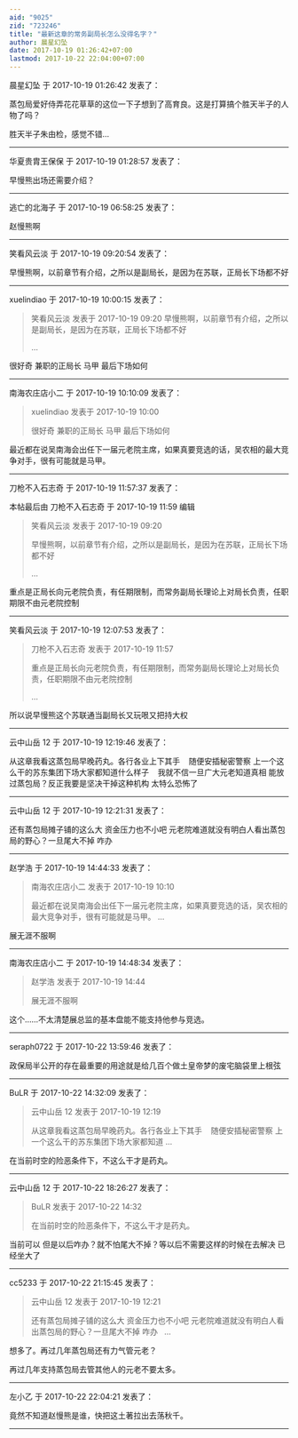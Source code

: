 ```yaml
---
aid: "9025"
zid: "723246"
title: "最新这章的常务副局长怎么没得名字？"
author: 晨星幻坠
date: 2017-10-19 01:26:42+07:00
lastmod: 2017-10-22 22:04:00+07:00
---
```


晨星幻坠 于 2017-10-19 01:26:42 发表了：

蒸包局爱好侍弄花花草草的这位一下子想到了高育良。这是打算搞个胜天半子的人物了吗？

胜天半子朱由检，感觉不错…

---

华夏贵胄王保保 于 2017-10-19 01:28:57 发表了：

早慢熊出场还需要介绍？

---

逃亡的北海子 于 2017-10-19 06:58:25 发表了：

赵慢熊啊

---

笑看风云淡 于 2017-10-19 09:20:54 发表了：

早慢熊啊，以前章节有介绍，之所以是副局长，是因为在苏联，正局长下场都不好

---

xuelindiao 于 2017-10-19 10:00:15 发表了：

> 笑看风云淡 发表于 2017-10-19 09:20 早慢熊啊，以前章节有介绍，之所以是副局长，是因为在苏联，正局长下场都不好
>
> ...

很好奇 兼职的正局长 马甲 最后下场如何

---

南海农庄店小二 于 2017-10-19 10:10:09 发表了：

> xuelindiao 发表于 2017-10-19 10:00
>
> 很好奇 兼职的正局长 马甲 最后下场如何

最近都在说吴南海会出任下一届元老院主席，如果真要竞选的话，吴农相的最大竞争对手，很有可能就是马甲。

---

刀枪不入石志奇 于 2017-10-19 11:57:37 发表了：

本帖最后由 刀枪不入石志奇 于 2017-10-19 11:59 编辑

> 笑看风云淡 发表于 2017-10-19 09:20
>
> 早慢熊啊，以前章节有介绍，之所以是副局长，是因为在苏联，正局长下场都不好
>
> ...

重点是正局长向元老院负责，有任期限制，而常务副局长理论上对局长负责，任职期限不由元老院控制

---

笑看风云淡 于 2017-10-19 12:07:53 发表了：

> 刀枪不入石志奇 发表于 2017-10-19 11:57
>
> 重点是正局长向元老院负责，有任期限制，而常务副局长理论上对局长负责，任职期限不由元老院控制
>
> ...

所以说早慢熊这个苏联通当副局长又玩哏又把持大权

---

云中山岳 12 于 2017-10-19 12:19:46 发表了：

从这章我看这蒸包局早晚药丸。各行各业上下其手    随便安插秘密警察 上一个这么干的苏东集团下场大家都知道什么样子    我就不信一旦广大元老知道真相 能放过蒸包局？反正我要是坚决干掉这种机构 太特么恐怖了

---

云中山岳 12 于 2017-10-19 12:21:31 发表了：

还有蒸包局摊子铺的这么大 资金压力也不小吧 元老院难道就没有明白人看出蒸包局的野心？一旦尾大不掉 咋办

---

赵学浩 于 2017-10-19 14:44:33 发表了：

> 南海农庄店小二 发表于 2017-10-19 10:10
>
> 最近都在说吴南海会出任下一届元老院主席，如果真要竞选的话，吴农相的最大竞争对手，很有可能就是马甲。 ...

展无涯不服啊

---

南海农庄店小二 于 2017-10-19 14:48:34 发表了：

> 赵学浩 发表于 2017-10-19 14:44
>
> 展无涯不服啊

这个……不太清楚展总监的基本盘能不能支持他参与竞选。

---

seraph0722 于 2017-10-22 13:59:46 发表了：

政保局半公开的存在最重要的用途就是给几百个做土皇帝梦的废宅脑袋里上根弦

---

BuLR 于 2017-10-22 14:32:09 发表了：

> 云中山岳 12 发表于 2017-10-19 12:19
>
> 从这章我看这蒸包局早晚药丸。各行各业上下其手    随便安插秘密警察 上一个这么干的苏东集团下场大家都知道 ...

在当前时空的险恶条件下，不这么干才是药丸。

---

云中山岳 12 于 2017-10-22 18:26:27 发表了：

> BuLR 发表于 2017-10-22 14:32
>
> 在当前时空的险恶条件下，不这么干才是药丸。

当前可以 但是以后咋办？就不怕尾大不掉？等以后不需要这样的时候在去解决 已经坐大了

---

cc5233 于 2017-10-22 21:15:45 发表了：

> 云中山岳 12 发表于 2017-10-19 12:21
>
> 还有蒸包局摊子铺的这么大 资金压力也不小吧 元老院难道就没有明白人看出蒸包局的野心？一旦尾大不掉 咋办   ...

想多了。再过几年蒸包局还有力气管元老？

再过几年支持蒸包局去管其他人的元老不要太多。

---

左小乙 于 2017-10-22 22:04:21 发表了：

竟然不知道赵慢熊是谁，快把这土著拉出去荡秋千。

---
